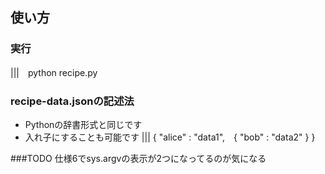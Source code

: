 ## 使い方
### 実行
|||　python recipe.py

### recipe-data.jsonの記述法
+ Pythonの辞書形式と同じです
+ 入れ子にすることも可能です
||| { "alice" : "data1",　{ "bob" : "data2" } }

###TODO
仕様6でsys.argvの表示が2つになってるのが気になる

